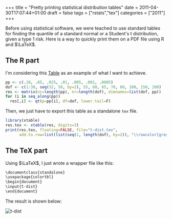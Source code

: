 +++
title = "Pretty printing statistical distribution tables"
date = 2011-04-30T17:07:44+01:00
draft = false
tags = ["rstats","tex"]
categories = ["2011"]
+++

Before using statistical software, we were teached to use standard tables for finding the quantile of a standard normal or a Student's t distribution, given a type 1 risk. Here is a way to quickly print them on a PDF file using R and $\LaTeX$.

<!--more-->

## The R part

I'm considering this [Table](http://www.math.unb.ca/~knight/utility/t-table.htm) <i class="fa fa-chain-broken fa-1x"></i> as an example of what I want to achieve.

```r
pp <- c(.10, .05, .025, .01, .005, .001, .0005)
dof <- c(1:30, seq(32, 50, by=2), 55, 60, 65, 70, 80, 100, 150, 200)
res <- matrix(nc=length(pp), nr=length(dof), dimnames=list(dof, pp))
for (i in seq_along(pp))
  res[,i] <- qt(p=pp[i], df=dof, lower.tail=F)
```

Then, we just have to export this table as a standalone `tex` file.

```r
library(xtable)
res.tex <- xtable(res, digits=3)
print(res.tex, floating=FALSE, file="t-dist.tex", 
      add.to.row=list(list(seq(1, length(dof), by=2)), "\\rowcolor[gray]{.9} "))
```

## The TeX part

Using $\LaTeX$, I just wrote a wrapper file like this:

```r
\documentclass{standalone}
\usepackage{colortbl}
\begin{document}
\input{t-dist}
\end{document}
```

The result is shown below:

![t-dist](/img/20110430190433.png)

